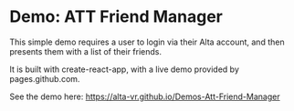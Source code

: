 # Demo: ATT Friend Manager

This simple demo requires a user to login via their Alta account, and then presents them with a list of their friends.

It is built with create-react-app, with a live demo provided by pages.github.com.

See the demo here: https://alta-vr.github.io/Demos-Att-Friend-Manager
